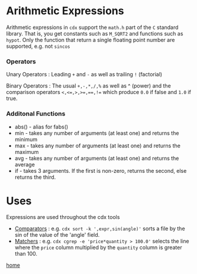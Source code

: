 # Arithmetic Expressions

Arithmetic expressions in `cdx` support the `math.h` part of the `C` standard library. That is, you get constants such as `M_SQRT2` and functions such as `hypot`. Only the function that return a single floating point number are supported, e.g. not `sincos`

### Operators

Unary Operators : Leading `+` and `-` as well as trailing `!` (factorial)

Binary Operators : The usual `+,-,*,/,%` as well as ^ (power) and the comparison operators `<,<=,>,>=,==,!=` which produce `0.0` if false and `1.0` if true.

### Additonal Functions

* abs() - alias for fabs()
* min - takes any number of arguments (at least one) and returns the minimum
* max - takes any number of arguments (at least one) and returns the maximum
* avg - takes any number of arguments (at least one) and returns the average
* if - takes 3 arguments. If the first is non-zero, returns the second, else returns the third.

# Uses

Expressions are used throughout the cdx tools

* [Comparators](Comparator.md) : e.g. `cdx sort -k ',expr,sin(angle)'` sorts a file by the sin of the value of the 'angle' field.
* [Matchers](Matcher.md) : e.g. `cdx cgrep -e 'price*quantity > 100.0'` selects the line where the `price` column multiplied by the `quantity` column is greater than 100. 

[home](README.md)
